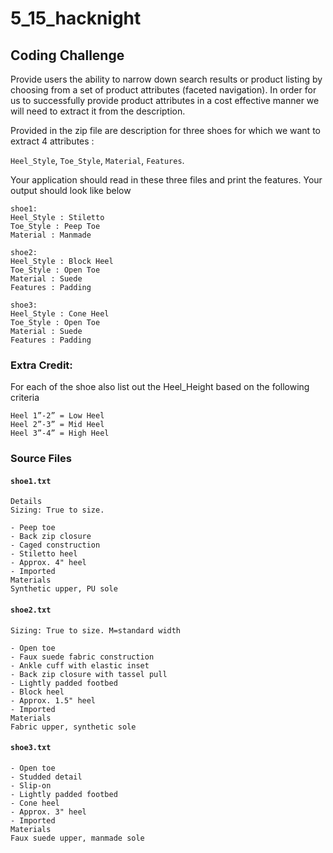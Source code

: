 # 5_15_hacknight

## Coding Challenge

Provide users the ability to narrow down search results or product listing by choosing from a set of product attributes (faceted navigation).
In order for us to successfully provide product attributes in a cost effective manner we will need to extract it from the description. 

Provided in the zip file are description for three shoes for which we want to extract 4 attributes :

`Heel_Style`, `Toe_Style`, `Material`, `Features`.

Your application should read in these three files and print the features. Your output should look like below

```
shoe1: 
Heel_Style : Stiletto
Toe_Style : Peep Toe
Material : Manmade

shoe2:
Heel_Style : Block Heel
Toe_Style : Open Toe
Material : Suede 
Features : Padding

shoe3:
Heel_Style : Cone Heel
Toe_Style : Open Toe
Material : Suede
Features : Padding
```

### Extra Credit:

For each of the shoe also list out the Heel_Height based on the following criteria

```
Heel 1”-2” = Low Heel
Heel 2”-3” = Mid Heel
Heel 3”-4” = High Heel
```


### Source Files

#### `shoe1.txt`

```
Details
Sizing: True to size.

- Peep toe
- Back zip closure
- Caged construction
- Stiletto heel
- Approx. 4" heel
- Imported
Materials
Synthetic upper, PU sole
```

#### `shoe2.txt`

```
Sizing: True to size. M=standard width 

- Open toe
- Faux suede fabric construction 
- Ankle cuff with elastic inset
- Back zip closure with tassel pull
- Lightly padded footbed
- Block heel 
- Approx. 1.5" heel 
- Imported
Materials
Fabric upper, synthetic sole
```

#### `shoe3.txt`

```
- Open toe
- Studded detail
- Slip-on
- Lightly padded footbed
- Cone heel
- Approx. 3" heel
- Imported
Materials
Faux suede upper, manmade sole
```
